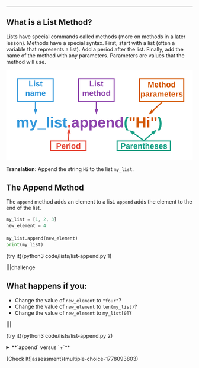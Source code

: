 ----------

## What is a List Method?

Lists have special commands called methods (more on methods in a later lesson). Methods have a special syntax. First, start with a list (often a variable that represents a list). Add a period after the list. Finally, add the name of the method with any parameters. Parameters are values that the method will use.

![List Method with Parameters](.guides/images/list-method-parameters.png)

**Translation:** Append the string `Hi` to the list `my_list`.

## The Append Method

The `append` method adds an element to a list. `append` adds the element to the end of the list.

```python
my_list = [1, 2, 3]
new_element = 4

my_list.append(new_element)
print(my_list)
```

{try it}(python3 code/lists/list-append.py 1)

|||challenge
## What happens if you:
* Change the value of `new_element` to `"four"`?
* Change the value of `new_element` to `len(my_list)`?
* Change the value of `new_element` to `my_list[0]`?

|||

{try it}(python3 code/lists/list-append.py 2)

<details><summary>**`append` versus `+`**</summary>There is an important difference between `append` and the concatenation operator (`+`). The `+` operator only combines two lists.The `append` method can add a value of any data type to a list.</details>

{Check It!|assessment}(multiple-choice-1778093803)

